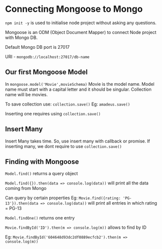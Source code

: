 # Connecting Mongoose to Mongo

`npm init -y` is used to initialise node project without asking any questions.

Mongoose is an ODM (Object Document Mapper) to connect Node project with Mongo DB.

Default Mongo DB port is 27017

URI -  `mongodb://localhost:27017/db-name`

## Our first Mongoose Model

In `mongoose.model('Movie',movieSchema)` Movie is the model name. Model name must start with a capital letter and it should be singular. Collection name will be movies.

To save collection use: `collection.save()`
Eg: `amadeus.save()`

Inserting one requires using `collection.save()`

## Insert Many

Insert Many takes time. So, use insert many with callback or promise.
If inserting many, we dont require to use `collection.save()`

## Finding with Mongoose

`Model.find()` returns a query object

`Model.find({}).then(data => console.log(data))` will print all the data coming from Mongo

Can query by certain properties
Eg: `Movie.find({rating: 'PG-13'}).then(data => console.log(data))` will print all entries in which rating = PG-13

`Model.findOne()` returns one entry

`Movie.findById('ID').then(m => console.log(m))` allows to find by ID

Eg: `Movie.findById('604648d93dc2df0889ecfcb2').then(m => console.log(m))`

